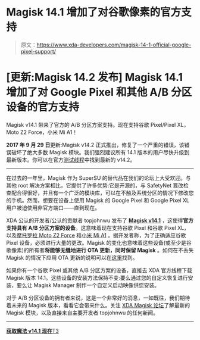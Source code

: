 # Magisk 14.1 增加了对谷歌像素的官方支持

> 原文：<https://www.xda-developers.com/magisk-14-1-official-google-pixel-support/>

# [更新:Magisk 14.2 发布] Magisk 14.1 增加了对 Google Pixel 和其他 A/B 分区设备的官方支持

Magisk v14.1 带来了官方的 A/B 分区方案支持。现在支持谷歌 Pixel/Pixel XL，Moto Z2 Force，小米 Mi A1！

**2017 年 9 月 29 日**更新:Magisk v14.2 正式推出，修复了一个严重的错误，该错误破坏了绝大多数 Magisk 模块。我们强烈建议所有 14.1 版本的用户尽快升级到最新版本。你可以在官方[测试线程](https://forum.xda-developers.com/apps/magisk/beta-magisk-v13-0-0980cb6-t3618589)中找到最新的 v14.2。

* * *

在过去的一年里，Magisk 作为 SuperSU 的替代品在我们的论坛上大受欢迎。与其他 root 解决方案相比，它提供了许多优势:它是开源的，与 SafetyNet 篡改检查配合得很好，并且有一个广泛的模块库，可以在不触及系统分区的情况下修改您的手机。然而，想要在设备上使用 Magisk 的 Google Pixel 和 Google Pixel XL 用户被迫使用非官方端口——直到现在。

XDA 公认的开发者/公认的贡献者 topjohnwu 发布了 [**Magisk v14.1**](https://forum.xda-developers.com/apps/magisk/official-magisk-v7-universal-systemless-t3473445/post73957370#post73957370) ，这使得**官方支持具有 A/B 分区方案的设备**。这意味着现在支持谷歌 Pixel 和谷歌 Pixel XL，以及[摩托罗拉 Moto Z2 Force](https://www.xda-developers.com/moto-z2-force-ab-seamless-updates/) 和[小米 Mi A1](https://www.xda-developers.com/xiaomi-mi-a1-android-ab-partition/) 。据开发者称，为了正确适应谷歌 Pixel 设备，必须进行大量的更改。Magisk 的变化也意味着这些设备(或至少是谷歌像素)的所有者**将能够无缝地进行 OTA 更新，同时保留 Magisk** 。如何在不丢失 Magisk 的情况下应用 OTA 更新的说明可以在[这里](https://github.com/topjohnwu/Magisk/blob/master/docs/tips.md#ota-installation-tips)找到。

如果你有一个谷歌 Pixel 或其他 A/B 分区方案的设备，直接去 XDA 官方线程下载 Magisk 版本 14.1。这些设备的安装方法保持不变:要么通过您的自定义恢复进行安装，要么让 Magisk Manager 制作一个自定义启动映像供您安装。

对于 A/B 分区设备的拥有者来说，这是一个非常好的消息，一如既往，我们期待着未来的 Magisk 版本，看看它会带来什么。关注 [XDA Magisk 论坛](https://forum.xda-developers.com/apps/magisk)了解最新的 Magisk 模块，以及直接来自主要开发者 topjohnwu 的任何新闻。

* * *

[**获取魔法 v14.1 现在**T3](https://forum.xda-developers.com/apps/magisk/beta-magisk-v13-0-0980cb6-t3618589)